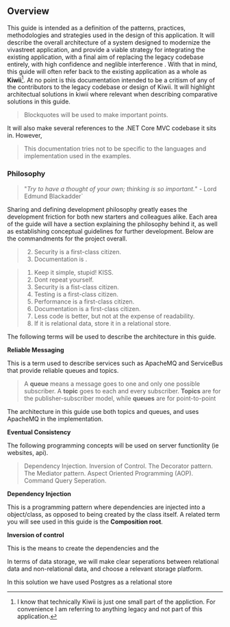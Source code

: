 ﻿

## Overview
    
This guide is intended as a definition of the patterns, practices, methodologies and strategies used in the design of this application.
It will describe the overall architecture of a system designed to modernize the vivastreet application, and provide a viable strategy for 
integrating the existing application, with a final aim of replacing the legacy codebase entirely, with high confidence and neglible interference
. With that in mind, this guide will often refer back to the existing application as a whole as **Kiwii**[^1]. At no point is this documentation
intended to be a critism of any of the contributors to the legacy codebase or design of Kiwii. It will highlight architectual solutions in kiwii where relevant
when describing comparative solutions in this guide.

> Blockquotes will be used to make important points.

It will also make several references to the .NET Core MVC codebase it sits in. However, 

> This documentation tries not to be specific to the languages and implementation used in the examples.

### Philosophy

> "*Try to have a thought of your own; thinking is so important.*" - Lord Edmund Blackadder`

Sharing and defining development philosophy greatly eases the development friction for both new starters and colleagues alike. 
Each area of the guide will have a section explaining the philosophy behind it, as well as establishing conceptual guidelines for
further development. Below are the commandments for the project overall.

> 2. Security is a first-class citizen.
> 3. Documentation is .

> 1. Keep it simple, stupid! KISS.
> 2. Dont repeat yourself.
> 3. Security is a fist-class citizen.
> 4. Testing is a first-class citizen.
> 5. Performance is a first-class citizen.
> 6. Documentation is a first-class citizen.
> 7. Less code is better, but not at the expense of readability.
> 8. If it is relational data, store it in a relational store.





The following terms will be used to describe the architecture in this guide.

**Reliable Messaging**
 
This is a term used to describe services such as ApacheMQ and ServiceBus that provide reliable queues and topics. 

>A **queue** means a message goes to one and only one possible subscriber. A **topic** goes to each and every subscriber. 
>**Topics** are for the publisher-subscriber model, while **queues** are for point-to-point 

The architecture in this guide use both topics and queues, and uses ApacheMQ in the implementation.

**Eventual Consistency**

The following programming concepts will be used on server functionlity (ie websites, api).

>Dependency Injection.
>Inversion of Control.
>The Decorator pattern.
>The Mediator pattern.
>Aspect Oriented Programming (AOP).
>Command Query Seperation.


**Dependency Injection**

This is a programming pattern where dependencies are injected into a object/class, as opposed to being created by the class itself.
A related term you will see used in this guide is the **Composition root**.

**Inversion of control**

This is the means to create the dependencies and the

In terms of data storage, we will make clear seperations between relational data and non-relational data, and choose a relevant storage 
platform.

In this solution we have used Postgres as a relational store





 

[^1]: I know that technically Kiwii is just one small part of the appliction. For convenience I am referring to anything legacy and not part of this application.



